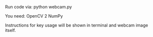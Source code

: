 Run code via: python webcam.py

You need:
OpenCV 2
NumPy

Instructions for key usage will be shown in terminal and webcam image itself.
